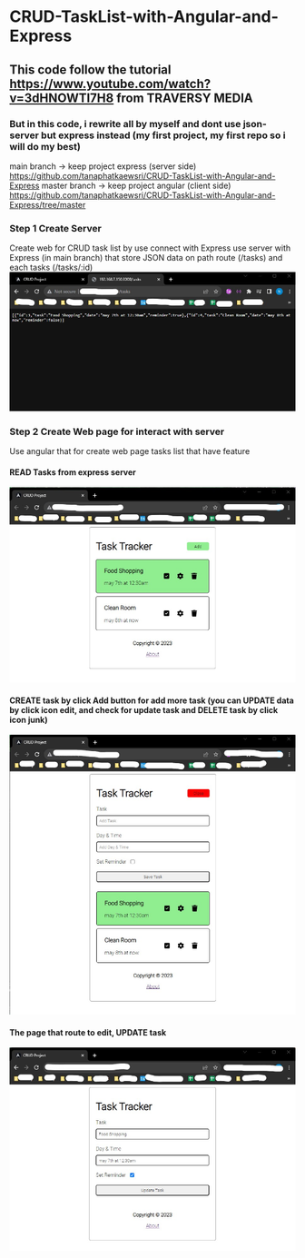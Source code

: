 # CRUD-TaskList-with-Angular-and-Express

## This code follow the tutorial https://www.youtube.com/watch?v=3dHNOWTI7H8 from TRAVERSY MEDIA
### But in this code, i rewrite all by myself and dont use json-server but express instead (my first project, my first repo so i will do my best)

main branch -> keep project express (server side) https://github.com/tanaphatkaewsri/CRUD-TaskList-with-Angular-and-Express
master branch -> keep project angular (client side) https://github.com/tanaphatkaewsri/CRUD-TaskList-with-Angular-and-Express/tree/master


### Step 1 Create Server
Create web for CRUD task list by use connect with Express
use server with Express (in main branch) that store JSON data on path route (/tasks) and each tasks (/tasks/:id) 
![Image Server Web browser](https://github.com/tanaphatkaewsri/CRUD-TaskList-with-Angular-and-Express/blob/main/images/Screenshot%202023-09-13%20144836.jpg)



### Step 2 Create Web page for interact with server
Use angular that for create web page tasks list that have feature
#### READ Tasks from express server
![Image Frontend Web browser](https://github.com/tanaphatkaewsri/CRUD-TaskList-with-Angular-and-Express/blob/main/images/Screenshot%202023-09-13%20144516.jpg)
#### CREATE task by click Add button for add more task (you can UPDATE data by click icon edit, and check for update task and DELETE task by click icon junk)
![Image Frontend Web browser](https://github.com/tanaphatkaewsri/CRUD-TaskList-with-Angular-and-Express/blob/main/images/Screenshot%202023-09-13%20144651.jpg)
#### The page that route to edit, UPDATE task
![Image Frontend Web browser](https://github.com/tanaphatkaewsri/CRUD-TaskList-with-Angular-and-Express/blob/main/images/Screenshot%202023-09-13%20144738.jpg)
